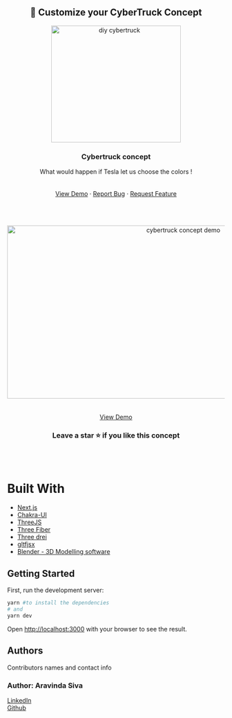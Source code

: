 <!-- PROJECT LOGO -->
<br />
<div align="center">
 <h2 align="center"> 🎨 Customize your CyberTruck Concept</h2>
  <a href="https://github.com/aravindasiva/next-smooth-scroll-template">
    <img src="diy-cybertruck.gif" alt="diy cybertruck" width="300" height="270">
  </a>

  <h3 align="center">Cybertruck concept</h3>

  <p align="center">
    What would happen if Tesla let us choose the colors !
    <br />
    <br />
    <br />
    <a href="https://cybertruck-concept.netlify.app/">View Demo</a>
    ·
    <a href="https://github.com/aravindasiva/tesla-cybertruck-concept/issues">Report Bug</a>
    ·
    <a href="https://github.com/aravindasiva/tesla-cybertruck-concept/issues">Request Feature</a>
  </p>
</div>


<br/>
<br/>

<br />
<div align="center">
  <a href="https://github.com/aravindasiva/tesla-cybertruck-concept">
    <img src="cybertruck-demo.gif" alt="cybertruck concept demo" width="800" height="400">
  </a>
    <br />
    <br />
    <br />
    <a href="https://cybertruck-concept.netlify.app/">View Demo</a>

  <h3 align="center">Leave a star ⭐ if you like this concept</h3>
</div>

<br/>
<br/>

# Built With


* [Next.js](https://nextjs.org/)
* [Chakra-UI](https://chakra-ui.com/docs/getting-started)
* [ThreeJS](https://threejs.org/)
* [Three Fiber](https://github.com/pmndrs/react-three-fiber)
* [Three drei](https://github.com/pmndrs/drei)
* [gltfjsx](https://github.com/pmndrs/gltfjsx)
* [Blender - 3D Modelling software](https://www.blender.org/)

## Getting Started

First, run the development server:

```bash
yarn #to install the dependencies
# and
yarn dev
```

Open [http://localhost:3000](http://localhost:3000) with your browser to see the result.

## Authors

Contributors names and contact info

### Author: Aravinda Siva <br/>
[LinkedIn](https://www.linkedin.com/in/aravindasiva/)<br/>
[Github](https://github.com/aravindasiva/)